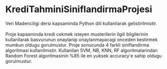 # KrediTahminiSiniflandirmaProjesi
Veri Madenciligi dersi kapsaminda Python dili kullanilarak gelistirilmistir. <br><br>
Proje kapsaminda kredi cekmek isteyen musterilerin ilgili bilgilerinin kullanilarak basvurunun onaylanip onaylanmayacagi onceden kestirmek mumkun oldugu gorulmustur. 
Proje sonucunda 4 farkli siniflandirma algoritmasi kullanilmistir. Kullanilan SVM, NB, KNN, RF algoritmalarindan Random Forest algoritmasinin %85 ile en yuksek accuracy'e sahip oldugu gorulmustur.
